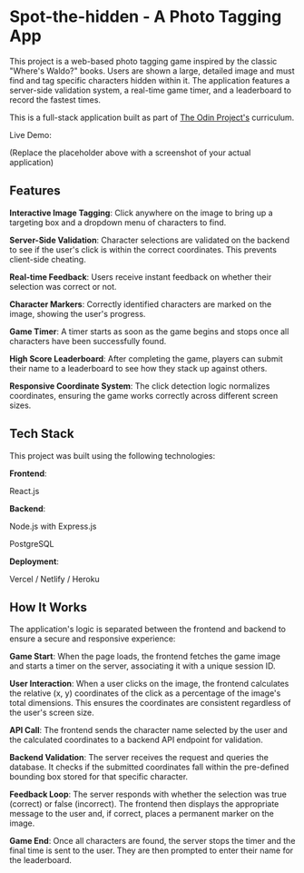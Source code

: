 
# Spot-the-hidden - A Photo Tagging App

This project is a web-based photo tagging game inspired by the classic "Where's Waldo?" books. Users are shown a large, detailed image and must find and tag specific characters hidden within it. The application features a server-side validation system, a real-time game timer, and a leaderboard to record the fastest times.

This is a full-stack application built as part of [The Odin Project's](https://www.theodinproject.com/lessons/nodejs-where-s-waldo-a-photo-tagging-app) curriculum.

Live Demo: 

(Replace the placeholder above with a screenshot of your actual application)

## **Features**

**Interactive Image Tagging**: Click anywhere on the image to bring up a targeting box and a dropdown menu of characters to find.

**Server-Side Validation**: Character selections are validated on the backend to see if the user's click is within the correct coordinates. This prevents client-side cheating.

**Real-time Feedback**: Users receive instant feedback on whether their selection was correct or not.

**Character Markers**: Correctly identified characters are marked on the image, showing the user's progress.

**Game Timer**: A timer starts as soon as the game begins and stops once all characters have been successfully found.

**High Score Leaderboard**: After completing the game, players can submit their name to a leaderboard to see how they stack up against others.

**Responsive Coordinate System**: The click detection logic normalizes coordinates, ensuring the game works correctly across different screen sizes.

## **Tech Stack**
This project was built using the following technologies:

**Frontend**:

React.js

**Backend**:

Node.js with Express.js

PostgreSQL

**Deployment**:

Vercel / Netlify / Heroku

## **How It Works**

The application's logic is separated between the frontend and backend to ensure a secure and responsive experience:

**Game Start**: When the page loads, the frontend fetches the game image and starts a timer on the server, associating it with a unique session ID.

**User Interaction**: When a user clicks on the image, the frontend calculates the relative (x, y) coordinates of the click as a percentage of the image's total dimensions. This ensures the coordinates are consistent regardless of the user's screen size.

**API Call**: The frontend sends the character name selected by the user and the calculated coordinates to a backend API endpoint for validation.

**Backend Validation**: The server receives the request and queries the database. It checks if the submitted coordinates fall within the pre-defined bounding box stored for that specific character.

**Feedback Loop**: The server responds with whether the selection was true (correct) or false (incorrect). The frontend then displays the appropriate message to the user and, if correct, places a permanent marker on the image.

**Game End**: Once all characters are found, the server stops the timer and the final time is sent to the user. They are then prompted to enter their name for the leaderboard.